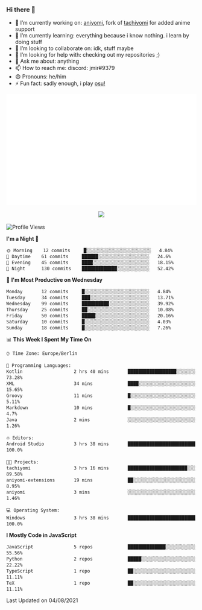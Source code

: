 ### Hi there 👋



<!--
**jmir1/jmir1** is a ✨ _special_ ✨ repository because its `README.md` (this file) appears on your GitHub profile.

Here are some ideas to get you started:
-->
- 🔭 I’m currently working on: [aniyomi](https://github.com/jmir1/aniyomi), fork of [tachiyomi](https://github.com/tachiyomiorg/tachiyomi) for added anime support
- 🌱 I’m currently learning: everything because i know nothing. i learn by doing stuff
- 👯 I’m looking to collaborate on: idk, stuff maybe
- 🤔 I’m looking for help with: checking out my repositories ;)
- 💬 Ask me about: anything
- 📫 How to reach me: discord: jmir#9379
- 😄 Pronouns: he/him
- ⚡ Fun fact: sadly enough, i play [osu!](https://osu.ppy.sh/users/18018426)  
<div>
	<p align="center">
		<a href="https://github.com/jmir1?tab=repositories" target="_blank" rel="noopener"><img src="https://github.com/jmir1/github-stats/blob/master/generated/overview.svg"></a>
	</p>
	<p align="center">
		<a href="https://github.com/search?o=desc&q=author%3Ajmir1&s=committer-date&type=Commits" target="_blank" rel="noopener"><img src="https://github-readme-streak-stats.herokuapp.com/?user=jmir1"></a>
	</p>
</div>

<!--START_SECTION:waka-->
![Profile Views](http://img.shields.io/badge/Profile%20Views-1-blue)

**I'm a Night 🦉** 

```text
🌞 Morning    12 commits     █░░░░░░░░░░░░░░░░░░░░░░░░   4.84% 
🌆 Daytime    61 commits     ██████░░░░░░░░░░░░░░░░░░░   24.6% 
🌃 Evening    45 commits     ████░░░░░░░░░░░░░░░░░░░░░   18.15% 
🌙 Night      130 commits    █████████████░░░░░░░░░░░░   52.42%

```
📅 **I'm Most Productive on Wednesday** 

```text
Monday       12 commits     █░░░░░░░░░░░░░░░░░░░░░░░░   4.84% 
Tuesday      34 commits     ███░░░░░░░░░░░░░░░░░░░░░░   13.71% 
Wednesday    99 commits     ██████████░░░░░░░░░░░░░░░   39.92% 
Thursday     25 commits     ██░░░░░░░░░░░░░░░░░░░░░░░   10.08% 
Friday       50 commits     █████░░░░░░░░░░░░░░░░░░░░   20.16% 
Saturday     10 commits     █░░░░░░░░░░░░░░░░░░░░░░░░   4.03% 
Sunday       18 commits     █░░░░░░░░░░░░░░░░░░░░░░░░   7.26%

```


📊 **This Week I Spent My Time On** 

```text
⌚︎ Time Zone: Europe/Berlin

💬 Programming Languages: 
Kotlin                   2 hrs 40 mins       ██████████████████░░░░░░░   73.28% 
XML                      34 mins             ████░░░░░░░░░░░░░░░░░░░░░   15.65% 
Groovy                   11 mins             █░░░░░░░░░░░░░░░░░░░░░░░░   5.11% 
Markdown                 10 mins             █░░░░░░░░░░░░░░░░░░░░░░░░   4.7% 
Java                     2 mins              ░░░░░░░░░░░░░░░░░░░░░░░░░   1.26%

🔥 Editors: 
Android Studio           3 hrs 38 mins       █████████████████████████   100.0%

🐱‍💻 Projects: 
tachiyomi                3 hrs 16 mins       ██████████████████████░░░   89.58% 
aniyomi-extensions       19 mins             ██░░░░░░░░░░░░░░░░░░░░░░░   8.95% 
aniyomi                  3 mins              ░░░░░░░░░░░░░░░░░░░░░░░░░   1.46%

💻 Operating System: 
Windows                  3 hrs 38 mins       █████████████████████████   100.0%

```

**I Mostly Code in JavaScript** 

```text
JavaScript               5 repos             ██████████████░░░░░░░░░░░   55.56% 
Python                   2 repos             █████░░░░░░░░░░░░░░░░░░░░   22.22% 
TypeScript               1 repo              ██░░░░░░░░░░░░░░░░░░░░░░░   11.11% 
TeX                      1 repo              ██░░░░░░░░░░░░░░░░░░░░░░░   11.11%

```



 Last Updated on 04/08/2021
<!--END_SECTION:waka-->
